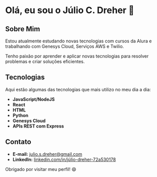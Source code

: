 # Olá, eu sou o Júlio C. Dreher 👋

## Sobre Mim
Estou atualmente estudando novas tecnologias com cursos da Alura e trabalhando com Genesys Cloud, Serviços AWS e Twilio.

Tenho paixão por aprender e aplicar novas tecnologias para resolver problemas e criar soluções eficientes.

## Tecnologias
Aqui estão algumas das tecnologias que mais utilizo no meu dia a dia:
- **JavaScript/NodeJS**
- **React**
- **HTML**
- **Python**
- **Genesys Cloud**
- **APIs REST com Express**

## Contato
- **E-mail:** [julio.s.dreher@gmail.com](mailto:julio.s.dreher@gmail.com)
- **LinkedIn:** [linkedin.com/in/júlio-dreher-72a530178](https://www.linkedin.com/in/j%C3%BAlio-dreher-72a530178/)

Obrigado por visitar meu perfil! 😄
